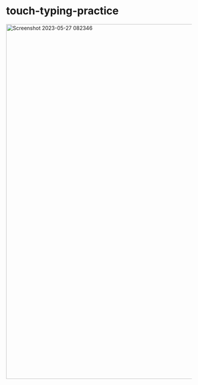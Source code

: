# touch-typing-practice

<img width="960" alt="Screenshot 2023-05-27 082346" src="https://github.com/santoshy1101/touch-typing-practice/assets/107991675/febb2d02-63a7-4a1c-aa01-438fd2a68431">
